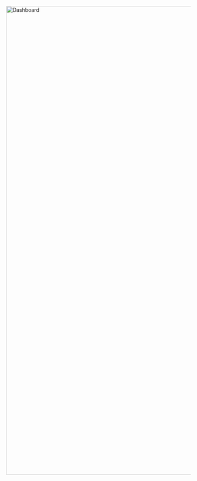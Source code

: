 <img width="1280" alt="Dashboard" src="https://github.com/AkshitBhati/CRM-Figma-design/assets/131599283/f07ed7b1-016d-40fc-92a0-b2854687724b">
